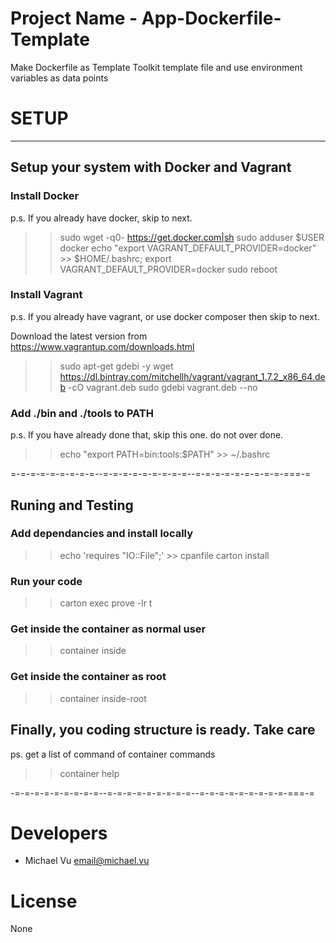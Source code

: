 # Project Name - App-Dockerfile-Template #

Make Dockerfile as Template Toolkit template file and use environment variables as data points

# SETUP #
--------------------------------------------------------------
## Setup your system with Docker and Vagrant ##

### Install Docker ###

p.s. If you already have docker, skip to next.

 >> sudo wget -q0- https://get.docker.com|sh
 >> sudo adduser $USER docker
 >> echo "export VAGRANT_DEFAULT_PROVIDER=docker" >> $HOME/.bashrc;
 >> export VAGRANT_DEFAULT_PROVIDER=docker
 >> sudo reboot
 
### Install Vagrant ###

p.s. If you already have vagrant, or use docker composer then skip to next.

Download the latest version from https://www.vagrantup.com/downloads.html

 >> sudo apt-get gdebi -y
 >> wget https://dl.bintray.com/mitchellh/vagrant/vagrant_1.7.2_x86_64.deb -cO vagrant.deb
 >> sudo gdebi vagrant.deb --no

### Add ./bin and ./tools to PATH ###

p.s. If you have already done that, skip this one. do not over done.

 >> echo "export PATH=bin:tools:$PATH" >> ~/.bashrc

=-=-=-=-=-=-=-=-=--=-=-=-=-=-=-=-=-=--=-=-=-=-=-=-=-=-=-===-=

## Runing and Testing ##

### Add dependancies and install locally ###

 >> echo 'requires "IO::File";' >> cpanfile
 >> carton install

### Run your code ###

 >> carton exec prove -lr t

### Get inside the container as normal user ###

 >> container inside

### Get inside the container as root ###

 >> container inside-root

## Finally, you coding structure is ready. Take care ##

ps. get a list of command of container commands

 >> container help

-=-=-=-=-=-=-=-=-=--=-=-=-=-=-=-=-=-=--=-=-=-=-=-=-=-=-=-===-=

# Developers #

 * Michael Vu <email@michael.vu>

# License #

None
